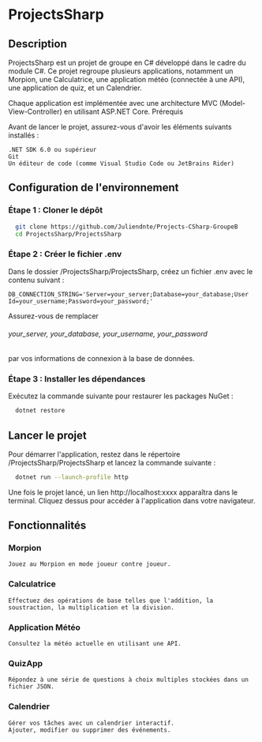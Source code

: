 # ProjectsSharp

## Description

ProjectsSharp est un projet de groupe en C# développé dans le cadre du module C#. Ce projet regroupe plusieurs applications, notamment un Morpion, une Calculatrice, une application météo (connectée à une API), une application de quiz, et un Calendrier.

Chaque application est implémentée avec une architecture MVC (Model-View-Controller) en utilisant ASP.NET Core.
Prérequis

Avant de lancer le projet, assurez-vous d'avoir les éléments suivants installés :
```
.NET SDK 6.0 ou supérieur
Git
Un éditeur de code (comme Visual Studio Code ou JetBrains Rider)
```
## Configuration de l'environnement

### Étape 1 : Cloner le dépôt
```bash
  git clone https://github.com/Juliendnte/Projects-CSharp-GroupeB
  cd ProjectsSharp/ProjectsSharp
```
### Étape 2 : Créer le fichier .env

Dans le dossier /ProjectsSharp/ProjectsSharp, créez un fichier .env avec le contenu suivant :
```dotenv
DB_CONNECTION_STRING='Server=your_server;Database=your_database;User Id=your_username;Password=your_password;'
```
Assurez-vous de remplacer 
###### your_server, your_database, your_username, your_password 
par vos informations de connexion à la base de données.

### Étape 3 : Installer les dépendances

Exécutez la commande suivante pour restaurer les packages NuGet :
```bash
  dotnet restore
```

## Lancer le projet

Pour démarrer l'application, restez dans le répertoire /ProjectsSharp/ProjectsSharp et lancez la commande suivante :
```bash
  dotnet run --launch-profile http
```
Une fois le projet lancé, un lien http://localhost:xxxx apparaîtra dans le terminal. Cliquez dessus pour accéder à l'application dans votre navigateur.
## Fonctionnalités
### Morpion

    Jouez au Morpion en mode joueur contre joueur.

### Calculatrice

    Effectuez des opérations de base telles que l'addition, la soustraction, la multiplication et la division.

### Application Météo

    Consultez la météo actuelle en utilisant une API.

### QuizApp

    Répondez à une série de questions à choix multiples stockées dans un fichier JSON.

### Calendrier

    Gérer vos tâches avec un calendrier interactif.
    Ajouter, modifier ou supprimer des événements.